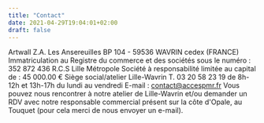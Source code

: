 ```yaml
---
title: "Contact"
date: 2021-04-29T19:04:01+02:00
draft: false
---
```


Artwall Z.A. Les Ansereuilles BP 104 - 59536 WAVRIN cedex (FRANCE)
Immatriculation au Registre du commerce et des sociétés sous le numéro : 352 872 436 R.C.S Lille Métropole
Société à responsabilité limitée au capital de : 45 000.00 €
Siège social/atelier Lille-Wavrin
T. 03 20 58 23 19 de 8h-12h et 13h-17h du lundi au vendredi
E-mail : <a href="mailto:contact@accespmr.fr">contact@accespmr.fr
Vous pouvez nous rencontrer à notre atelier de Lille-Wavrin et/ou demander un RDV avec notre responsable commercial présent sur la côte d'Opale, au Touquet (pour cela merci de nous envoyer un e-mail).
